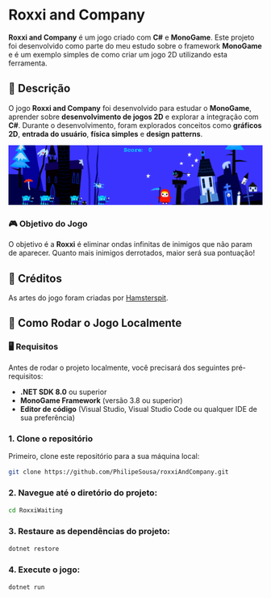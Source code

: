 # Roxxi and Company

**Roxxi and Company** é um jogo criado com **C#** e **MonoGame**. Este projeto foi desenvolvido como parte do meu estudo sobre o framework **MonoGame** e é um exemplo simples de como criar um jogo 2D utilizando esta ferramenta.

## 📖 Descrição

O jogo **Roxxi and Company** foi desenvolvido para estudar o **MonoGame**, aprender sobre **desenvolvimento de jogos 2D** e explorar a integração com **C#**. Durante o desenvolvimento, foram explorados conceitos como **gráficos 2D**, **entrada do usuário**, **física simples** e **design patterns**.

![Roxxi and Company Gameplay](/imageDocs/image_game.png)

### 🎮 Objetivo do Jogo

O objetivo é a **Roxxi** é eliminar ondas infinitas de inimigos que não param de aparecer. Quanto mais inimigos derrotados, maior será sua pontuação!


## 🎨 Créditos

As artes do jogo foram criadas por [Hamsterspit](https://hamsterspit.itch.io/).

## 🚀 Como Rodar o Jogo Localmente

### 🖥️ Requisitos

Antes de rodar o projeto localmente, você precisará dos seguintes pré-requisitos:

- **.NET SDK 8.0** ou superior
- **MonoGame Framework** (versão 3.8 ou superior)
- **Editor de código** (Visual Studio, Visual Studio Code ou qualquer IDE de sua preferência)


### 1. Clone o repositório

Primeiro, clone este repositório para a sua máquina local:

```bash
git clone https://github.com/PhilipeSousa/roxxiAndCompany.git
```
### 2. Navegue até o diretório do projeto:
```bash
cd RoxxiWaiting
```
### 3. Restaure as dependências do projeto:
```bash
dotnet restore
```
### 4. Execute o jogo:

```bash
dotnet run
```

